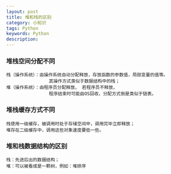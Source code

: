 ```yaml
---
layout: post
title: 堆和栈的区别
category: 小知识
tags: Python
keywords: Python
description: 
---
```



### 堆栈空间分配不同
    栈（操作系统）：由操作系统自动分配释放，存放函数的参数值，局部变量的值等。
                    其操作方式类似于数据结构中的栈；
    堆（操作系统）：由程序员分配释放， 若程序员不释放，
                    程序结束时可能由OS回收，分配方式倒是类似于链表。


### 堆栈缓存方式不同
    栈使用一级缓存，被调用时处于存储空间中，调用完毕立即释放；
    堆存在二级缓存中，调用这些对象速度要低一些。


### 堆和栈数据结构的区别
    栈：先进后出的数据结构；
    堆：可以被看成是一颗树，例如：堆排序


